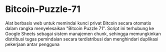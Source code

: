 # Bitcoin-Puzzle-71
Alat berbasis web untuk memindai kunci privat Bitcoin secara otomatis dalam rangka menyelesaikan "Bitcoin Puzzle 71". Script ini terhubung ke Google Sheets sebagai sistem manajemen chunk, sehingga memungkinkan distribusi tugas pemindaian secara terdistribusi dan menghindari duplikasi pekerjaan antar pengguna
